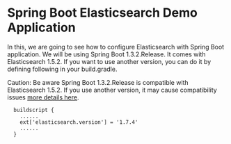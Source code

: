 # Spring Boot Elasticsearch Demo Application

In this, we are going to see how to configure Elasticsearch with Spring Boot application. We will be using Spring Boot 1.3.2.Release. It comes with Elasticsearch 1.5.2. If you want to use another version, you can do it by defining following in your build.gradle. 

Caution: Be aware Spring Boot 1.3.2.Release is compatible with Elasticsearch 1.5.2. If you use another version, it may cause compatibility issues [more details here](http://docs.spring.io/spring-boot/docs/current/reference/html/howto-build.html#howto-customize-dependency-versions).

```
  buildscript {
    ......
  	ext['elasticsearch.version'] = '1.7.4'
  	......
  }

```
